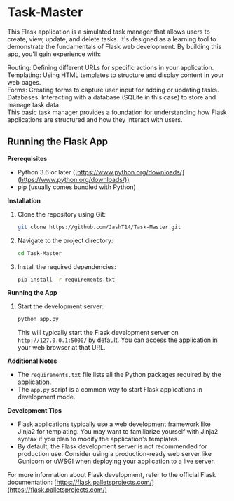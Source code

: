# Task-Master
This Flask application is a simulated task manager that allows users to create, view, update, and delete tasks. It's designed as a learning tool to demonstrate the fundamentals of Flask web development. By building this app, you'll gain experience with:

Routing: Defining different URLs for specific actions in your application.<br>
Templating: Using HTML templates to structure and display content in your web pages.<br>
Forms: Creating forms to capture user input for adding or updating tasks.<br>
Databases: Interacting with a database (SQLite in this case) to store and manage task data.<br>
This basic task manager provides a foundation for understanding how Flask applications are structured and how they interact with users.

## Running the Flask App

**Prerequisites**

* Python 3.6 or later ([https://www.python.org/downloads/](https://www.python.org/downloads/))
* pip (usually comes bundled with Python)

**Installation**

1.  Clone the repository using Git:

    ```bash
    git clone https://github.com/JashT14/Task-Master.git
    ```


2.  Navigate to the project directory:

    ```bash
    cd Task-Master
    ```

3.  Install the required dependencies:

    ```bash
    pip install -r requirements.txt
    ```

**Running the App**

1.  Start the development server:

    ```bash
    python app.py
    ```

    This will typically start the Flask development server on `http://127.0.0.1:5000/` by default. You can access the application in your web browser at that URL.

**Additional Notes**

* The `requirements.txt` file lists all the Python packages required by the application.
* The `app.py` script is a common way to start Flask applications in development mode.

**Development Tips**

* Flask applications typically use a web development framework like Jinja2 for templating. You may want to familiarize yourself with Jinja2 syntax if you plan to modify the application's templates.
* By default, the Flask development server is not recommended for production use. Consider using a production-ready web server like Gunicorn or uWSGI when deploying your application to a live server. 

For more information about Flask development, refer to the official Flask documentation: [https://flask.palletsprojects.com/](https://flask.palletsprojects.com/)
